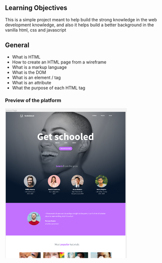 ## Learning Objectives
This is a simple project meant to help build the strong knowledge in the web development knowledge, and also it helps build a better background in the vanilla html, css and javascript


## General
- What is HTML
- How to create an HTML page from a wireframe
- What is a markup language
- What is the DOM
- What is an element / tag
- What is an attribute
- What the purpose of each HTML tag


### Preview of the platform 

<img src="./images/school.png" width="80%" height="auto">